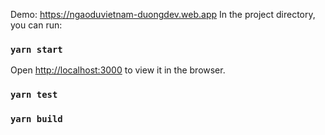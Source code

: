 
Demo: https://ngaoduvietnam-duongdev.web.app
In the project directory, you can run:

### `yarn start`

Open [http://localhost:3000](http://localhost:3000) to view it in the browser.

### `yarn test`

### `yarn build`
